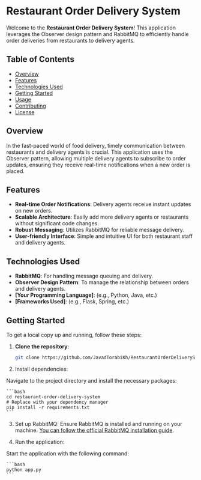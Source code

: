 # Restaurant Order Delivery System

Welcome to the **Restaurant Order Delivery System**! This application leverages the Observer design pattern and RabbitMQ to efficiently handle order deliveries from restaurants to delivery agents.

## Table of Contents

- [Overview](#overview)
- [Features](#features)
- [Technologies Used](#technologies-used)
- [Getting Started](#getting-started)
- [Usage](#usage)
- [Contributing](#contributing)
- [License](#license)

## Overview

In the fast-paced world of food delivery, timely communication between restaurants and delivery agents is crucial. This application uses the Observer pattern, allowing multiple delivery agents to subscribe to order updates, ensuring they receive real-time notifications when a new order is placed.

## Features

- **Real-time Order Notifications**: Delivery agents receive instant updates on new orders.
- **Scalable Architecture**: Easily add more delivery agents or restaurants without significant code changes.
- **Robust Messaging**: Utilizes RabbitMQ for reliable message delivery.
- **User-friendly Interface**: Simple and intuitive UI for both restaurant staff and delivery agents.

## Technologies Used

- **RabbitMQ**: For handling message queuing and delivery.
- **Observer Design Pattern**: To manage the relationship between orders and delivery agents.
- **[Your Programming Language]**: (e.g., Python, Java, etc.)
- **[Frameworks Used]**: (e.g., Flask, Spring, etc.)

## Getting Started

To get a local copy up and running, follow these steps:

1. **Clone the repository**:
   ```bash
   git clone https://github.com/JavadTorabiKh/RestaurantOrderDeliverySystem.git
   ```

2. Install dependencies:

Navigate to the project directory and install the necessary packages:

    ```bash
    cd restaurant-order-delivery-system
    # Replace with your dependency manager
    pip install -r requirements.txt
    ```

3. Set up RabbitMQ:
Ensure RabbitMQ is installed and running on your machine. [You can follow the official RabbitMQ installation guide](https://www.rabbitmq.com/docs/download).

4. Run the application:

Start the application with the following command:

    ```bash
    python app.py
    ```
